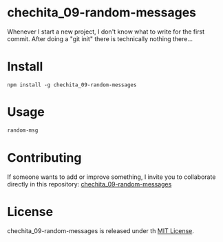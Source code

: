 # chechita_09-random-messages

Whenever I start a new project, I don't know what to write for the first commit. After doing a "git init" there is technically nothing there...

# Install

```npm
npm install -g chechita_09-random-messages
```

# Usage
```bash
random-msg
```

# Contributing
If someone wants to add or improve something, I invite you to collaborate directly in this repository: [chechita_09-random-messages](https://github.com/chechita09/random-messages)

# License
chechita_09-random-messages is released under th [MIT License](https://opensource.org/license/MIT).